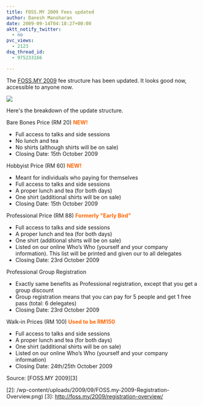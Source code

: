 ```yaml
---
title: FOSS.MY 2009 Fees updated
author: Danesh Manoharan
date: 2009-09-14T04:18:27+00:00
aktt_notify_twitter:
  - no
pvc_views:
  - 2123
dsq_thread_id:
  - 975233166

---
```

The [FOSS.MY 2009][1] fee structure has been updated. It looks good now, accessible to anyone now.

![](/wp-content/uploads/2009/09/FOSS.my-2009-Registration-Overview.png)

Here's the breakdown of the update structure.

Bare Bones Price (RM 20) **<span style="color: #ff6600;">NEW!</span>**

* Full access to talks and side sessions  
* No lunch and tea  
* No shirts (although shirts will be on sale)  
* Closing Date: 15th October 2009

Hobbyist Price (RM 60) **<span style="color: #ff6600;">NEW!</span>**

* Meant for individuals who paying for themselves  
* Full access to talks and side sessions  
* A proper lunch and tea (for both days)  
* One shirt (additional shirts will be on sale)  
* Closing Date: 15th October 2009

Professional Price (RM 88) **<span style="color: #ff6600;">Formerly "Early Bird"</span>**

* Full access to talks and side sessions  
* A proper lunch and tea (for both days)  
* One shirt (additional shirts will be on sale)  
* Listed on our online Who’s Who (yourself and your company information). This list will be printed and given our to all delegates  
* Closing Date: 23rd October 2009

Professional Group Registration

* Exactly same benefits as Professional registration, except that you get a group discount  
* Group registration means that you can pay for 5 people and get 1 free pass (total: 6 delegates)  
* Closing Date: 23rd October 2009

Walk-in Prices (RM 100) **<span style="color: #ff6600;">Used to be RM150</span>**

* Full access to talks and side sessions  
* A proper lunch and tea (for both days)  
* One shirt (additional shirts will be on sale)  
* Listed on our online Who’s Who (yourself and your company information)  
* Closing Date: 24th/25th October 2009

Source: [FOSS.MY 2009][3]

 [1]: /posts/foss-my-2009-open-for-registration/
 [2]: /wp-content/uploads/2009/09/FOSS.my-2009-Registration-Overview.png)
 [3]: http://foss.my/2009/registration-overview/